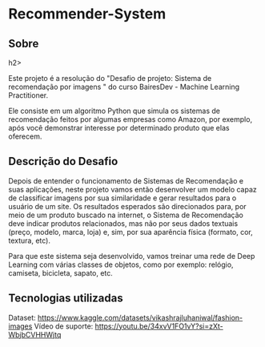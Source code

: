 # Recommender-System

<h2>Sobre</h2>h2>

Este projeto é a resolução do "Desafio de projeto: Sistema de recomendação por imagens " do curso BairesDev - Machine Learning Practitioner.

Ele consiste em um algoritmo Python que simula os sistemas de recomendação feitos por algumas empresas como Amazon, por exemplo, após você demonstrar interesse por determinado produto que elas oferecem.

<h2>Descrição do Desafio</h2>

Depois de entender o funcionamento de Sistemas de Recomendação e suas aplicações, neste projeto vamos então desenvolver um modelo capaz de classificar imagens por sua similaridade e gerar resultados para o usuário de um site. Os resultados esperados são direcionados para, por meio de um produto buscado na internet, o Sistema de Recomendação deve indicar produtos relacionados, mas não por seus dados textuais (preço, modelo, marca, loja) e, sim, por sua aparência física (formato, cor, textura, etc).  

Para que este sistema seja desenvolvido, vamos treinar uma rede de Deep Learning com várias classes de objetos, como por exemplo: relógio, camiseta, bicicleta, sapato, etc.

<h2>Tecnologias utilizadas</h2>

Dataset: https://www.kaggle.com/datasets/vikashrajluhaniwal/fashion-images
Vídeo de suporte: https://youtu.be/34xvV1FO1vY?si=zXt-WbjbCVHHWjtq

